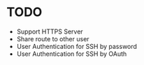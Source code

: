 # TODO

- Support HTTPS Server
- Share route to other user
- User Authentication for SSH by password
- User Authentication for SSH by OAuth
